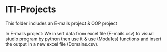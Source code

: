 # ITI-Projects

 This folder includes an E-mails project & OOP project

 In E-mails project: We insert data from excel file (E-mails.csv) to visual studio program by python then use it & use (Modules) functions and insert the output in a new excel file (Domains.csv).



